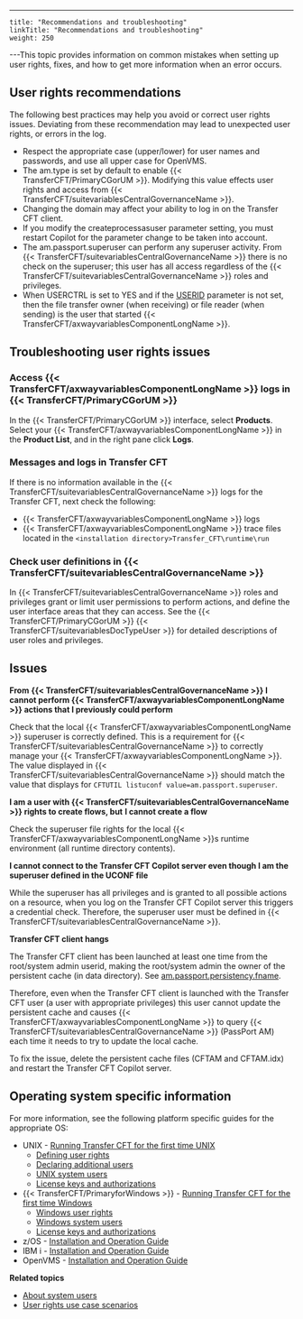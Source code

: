---
    title: "Recommendations and troubleshooting"
    linkTitle: "Recommendations and troubleshooting"
    weight: 250
---This topic provides information on common mistakes when setting up user rights, fixes, and how to get more information when an error occurs.

## User rights recommendations

The following best practices may help you avoid or correct user rights issues. Deviating from these recommendation may lead to unexpected user rights, or errors in the log.

- Respect the appropriate case (upper/lower) for user names and passwords, and use all upper case for OpenVMS.
- The am.type is set by default to enable {{< TransferCFT/PrimaryCGorUM >}}. Modifying this value effects user rights and access from {{< TransferCFT/suitevariablesCentralGovernanceName >}}.
- Changing the domain may affect your ability to log in on the Transfer CFT client.
- If you modify the createprocessasuser parameter setting, you must restart Copilot for the parameter change to be taken into account.
- The am.passport.superuser can perform any superuser activity. From {{< TransferCFT/suitevariablesCentralGovernanceName >}} there is no check on the superuser; this user has all access regardless of the {{< TransferCFT/suitevariablesCentralGovernanceName >}} roles and privileges.
- When USERCTRL is set to YES and if the [USERID](../../../c_intro_userinterfaces/command_summary/parameter_intro/userid) parameter is not set, then the file transfer owner (when receiving) or file reader (when sending) is the user that started {{< TransferCFT/axwayvariablesComponentLongName >}}.

## Troubleshooting user rights issues

### Access {{< TransferCFT/axwayvariablesComponentLongName  >}} logs in {{< TransferCFT/PrimaryCGorUM  >}}

In the {{< TransferCFT/PrimaryCGorUM  >}} interface, select **Products**. Select your {{< TransferCFT/axwayvariablesComponentLongName  >}} in the **Product List**, and in the right pane click **Logs**.

### Messages and logs in Transfer CFT

If there is no information available in the {{< TransferCFT/suitevariablesCentralGovernanceName  >}} logs for the Transfer CFT, next check the following:

- {{< TransferCFT/axwayvariablesComponentLongName >}} logs
- {{< TransferCFT/axwayvariablesComponentLongName >}} trace files located in the `<installation directory>Transfer_CFT\runtime\run`

### Check user definitions in {{< TransferCFT/suitevariablesCentralGovernanceName  >}}

In {{< TransferCFT/suitevariablesCentralGovernanceName  >}} roles and privileges grant or limit user permissions to perform actions, and define the user interface areas that they can access. See the {{< TransferCFT/PrimaryCGorUM  >}} {{< TransferCFT/suitevariablesDocTypeUser  >}} for detailed descriptions of user roles and privileges.

## Issues

**From** **{{< TransferCFT/suitevariablesCentralGovernanceName  >}} I cannot perform {{< TransferCFT/axwayvariablesComponentLongName  >}} actions that I previously could perform**

Check that the local {{< TransferCFT/axwayvariablesComponentLongName  >}} superuser is correctly defined. This is a requirement for {{< TransferCFT/suitevariablesCentralGovernanceName  >}} to correctly manage your {{< TransferCFT/axwayvariablesComponentLongName  >}}. The value displayed in {{< TransferCFT/suitevariablesCentralGovernanceName  >}} should match the value that displays for `CFTUTIL listuconf value=am.passport.superuser`.

**I am a user with **{{< TransferCFT/suitevariablesCentralGovernanceName  >}}** rights to create flows, but** **I cannot create a flow**

Check the superuser file rights for the local {{< TransferCFT/axwayvariablesComponentLongName  >}}s runtime environment (all runtime directory contents).

**I cannot connect to the Transfer CFT Copilot server even though I am the superuser defined in the UCONF file**

While the superuser has all privileges and is granted to all possible actions on a resource, when you log on the Transfer CFT Copilot server this triggers a credential check. Therefore, the superuser user must be defined in {{< TransferCFT/suitevariablesCentralGovernanceName  >}}.

**Transfer CFT client hangs**

The Transfer CFT client has been launched at least one time from the root/system admin userid, making the root/system admin the owner of the persistent cache (in data directory). See [am.passport.persistency.fname](../../../admin_intro/uconf/uconf_directory).

Therefore, even when the Transfer CFT client is launched with the Transfer CFT user (a user with appropriate privileges) this user cannot update the persistent cache and causes {{< TransferCFT/axwayvariablesComponentLongName  >}} to query {{< TransferCFT/suitevariablesCentralGovernanceName  >}} (PassPort AM) each time it needs to try to update the local cache.

To fix the issue, delete the persistent cache files (CFTAM and CFTAM.idx) and restart the Transfer CFT Copilot server.

<span id="More"></span>

## Operating system specific information

For more information, see the following platform specific guides for the appropriate OS:

- UNIX - [Running Transfer CFT for the first time UNIX]()
    -   [Defining user rights](../../../cft_intro_install/unix_install_start_here/run_first_time_ux/run_first_time_ux/user_rights_and_interface_unix)
    -   [Declaring additional users](../../../cft_intro_install/unix_install_start_here/run_first_time_ux/run_first_time_ux/declaring_additional_users)
    -   [UNIX system users](../../../cft_intro_install/unix_install_start_here/run_first_time_ux/run_first_time_ux/t_adding_system_user_unix)
    -   [License keys and authorizations](../../../cft_intro_install/unix_install_start_here/before_you_start_unix/prereqs_overview)
- {{< TransferCFT/PrimaryforWindows >}} - [Running Transfer CFT for the first time Windows](../../../cft_intro_install/windows_install_start_here/windows_install_start_here/running_cft_for_the_first_time_windows)
    -   [Windows user rights](../../../cft_intro_install/windows_install_start_here/windows_install_start_here/running_cft_for_the_first_time_windows/user_rights_and_interface_win)
    -   [Windows system users](../../../cft_intro_install/windows_install_start_here/windows_install_start_here/running_cft_for_the_first_time_windows/add_system_user_windows)
    -   [License keys and authorizations](../../../cft_intro_install/windows_install_start_here/before_you_start_win/prereqs_overview)
- z/OS - [Installation and Operation Guide](https://docs.axway.com/bundle/TransferCFT_38_InstallationGuide_mvs_en_PDF/resource/TransferCFT_InstallationGuide_mvs_en.pdf)
- IBM i - [Installation and Operation Guide](https://docs.axway.com/bundle/TransferCFT_38_InstallationGuide_os400_en_PDF/resource/TransferCFT_InstallationGuide_os400_en.pdf)
- OpenVMS - [Installation and Operation Guide](https://docs.axway.com/bundle/TransferCFT_38_InstallationGuide_vms_en_PDF/resource/TransferCFT_InstallationGuide_vms_en.pdf)

****Related topics****

- [About system users](../)
- [User rights use case scenarios](../user_rights_security_scenarios)
